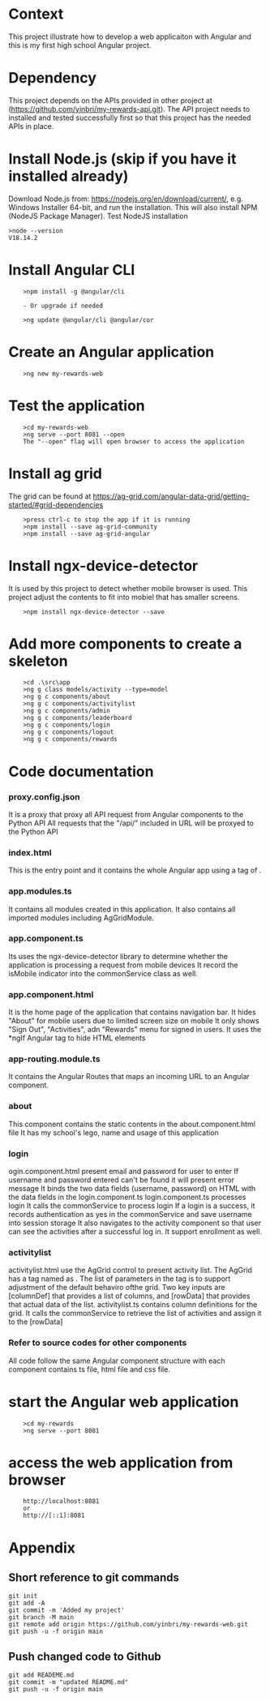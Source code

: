 # Context
This project illustrate how to develop a web applicaiton with Angular and this is my first high school Angular project.

# Dependency 
This project depends on the APIs provided in other project at (https://github.com/yinbri/my-rewards-api.git). The API project needs to installed and tested successfully first so that this project has the needed APIs in place.

# Install Node.js (skip if you have it installed already)

Download Node.js from: https://nodejs.org/en/download/current/, e.g. Windows Installer 64-bit, and run the installation. This will also install NPM (NodeJS Package Manager). Test NodeJS installation

```
>node --version
V18.14.2
```
# Install Angular CLI
```
    >npm install -g @angular/cli

    - Or upgrade if needed
  
    >ng update @angular/cli @angular/cor
```

# Create an Angular application
```
    >ng new my-rewards-web
```

# Test the application
```
    >cd my-rewards-web
    >ng serve --port 8081 --open
    The "--open" flag will open browser to access the application
```

# Install ag grid 
The grid can be found at https://ag-grid.com/angular-data-grid/getting-started/#grid-dependencies

```
    >press ctrl-c to stop the app if it is running
    >npm install --save ag-grid-community
    >npm install --save ag-grid-angular
```

# Install ngx-device-detector
It is used by this project to detect whether mobile browser is used. This project adjust the contents to fit into mobiel that has smaller screens.

```
    >npm install ngx-device-detector --save
```

# Add more components to create a skeleton
```
    >cd .\src\app
    >ng g class models/activity --type=model
    >ng g c components/about
    >ng g c components/activitylist
    >ng g c components/admin
    >ng g c components/leaderboard
    >ng g c components/login
    >ng g c components/logout
    >ng g c components/rewards
```

# Code documentation

### proxy.config.json
It is a proxy that proxy all API request from Angular components to the Python API
All requests that the "/api/" included in URL will be proxyed to the Python API

### index.html
This is the entry point and it contains the whole Angular app using a tag of <app-root>.

### app.modules.ts
It contains all modules created in this application.
It also contains all imported modules including AgGridModule.

### app.component.ts
Its uses the ngx-device-detector library to determine whether the application is processing a request from mobile devices
It record the isMobile indicator into the commonService class as well.

### app.component.html
It is the home page of the application that contains navigation bar.
It hides "About" for mobile users due to limited screen size on mobile
It only shows "Sign Out", "Activities", adn "Rewards" menu for signed in users.
It uses the *ngIf Angular tag to hide HTML elements

### app-routing.module.ts
It contains the Angular Routes that maps an incoming URL to an Angular component.

### about
This component contains the static contents in the about.component.html file
It has my school's lego, name and usage of this application

### login
ogin.component.html present email and password for user to enter
If username and password entered can't be found it will present error message
It binds the two data fields (username, password) on HTML with the data fields in the login.component.ts
login.component.ts processes login
It calls the commonService to process login
If a login is a success, it records authentication as yes in the commonService and save username into session storage
It also navigates to the activity component so that user can see the activities after a successful log in.
It support enrollment as well.

### activitylist
activitylist.html use the AgGrid control to present activity list.
The AgGrid has a tag named as <ag-grid-angular>. The list of parameters in the tag is to support adjustment of the default behaviro ofthe grid.
Two key inputs are [columnDef] that provides a list of columns, and [rowData] that provides that actual data of the list.
activitylist.ts contains column definitions for the grid.
It calls the commonService to retrieve the list of activities and assign it to the [rowData]

### Refer to source codes for other components
All code follow the same Angular component structure with each component contains ts file, html file and css file.

# start the Angular web application
```
    >cd my-rewards
    >ng serve --port 8081
```

# access the web application from browser
```
    http://localhost:8081
    or
    http://[::1]:8081
```

# Appendix

## Short reference to git commands
```
git init
git add -A
git commit -m 'Added my project'
git branch -M main
git remote add origin https://github.com/yinbri/my-rewards-web.git
git push -u -f origin main
```
## Push changed code to Github
```
git add READEME.md
git commit -m "updated README.md"
git push -u -f origin main
                      




